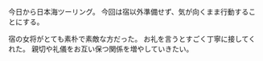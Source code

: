 今日から日本海ツーリング。
今回は宿以外準備せず、気が向くまま行動することにする。

宿の女将がとても素朴で素敵な方だった。
お礼を言うとすごく丁寧に接してくれた。
親切や礼儀をお互い保つ関係を増やしていきたい。
